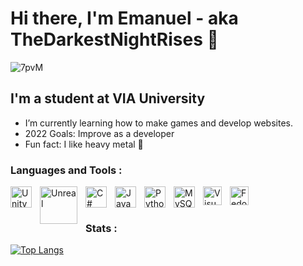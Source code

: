 
          
# Hi there, I'm Emanuel - aka TheDarkestNightRises 👋 


![7pvM](https://user-images.githubusercontent.com/91905169/194719990-25fb0234-6f6a-4314-9044-fc3ba4bdd756.gif)


## I'm a student at VIA University

- I’m currently learning how to make games and develop websites.
- 2022 Goals: Improve as a developer
- Fun fact: I like heavy metal 🤘

### Languages and Tools :


<img align="left" alt="Unity" width="34px" src="https://user-images.githubusercontent.com/91905169/194719157-224857cd-8a04-44e3-bd98-ee04feefabd9.png" style="padding-right:10px;" />
<img align="left" alt="Unreal" width="60px height="100px" src="https://user-images.githubusercontent.com/91905169/194720518-eec8926e-df13-4299-b33e-5bc4d9582d0e.png" style="padding-right:10px;" />
<img align="left" alt="C#" width="34px" src="https://user-images.githubusercontent.com/91905169/194720394-ca0fb1e6-d142-497e-af59-a965d8ee6a63.png" style="padding-right:10px;" />
<img align="left" alt="Java" width="34px" src="https://cdn.jsdelivr.net/gh/devicons/devicon/icons/java/java-original.svg" style="padding-right:10px;" />
<img align="left" alt="Python" width="34px" src="https://cdn.jsdelivr.net/gh/devicons/devicon/icons/python/python-original.svg" style="padding-right:10px;" />
<img align="left" alt="MySQL" width="34px" src="https://cdn.jsdelivr.net/gh/devicons/devicon/icons/mysql/mysql-original.svg" style="padding-right:10px;" />
<img align="left" alt="Visual Studio Code" width="30px" src="https://cdn.jsdelivr.net/gh/devicons/devicon/icons/vscode/vscode-original.svg" style="padding-right:10px;" />
<img align="left" alt="Fedora" width="30px" src="https://cdn.jsdelivr.net/gh/devicons/devicon/icons/fedora/fedora-original.svg" style="padding-right:20px;" />
<br>
<br> 

### Stats :

[![Top Langs](https://github-readme-stats.vercel.app/api/top-langs/?username=TheDarkestNightRises&layout=compact)](https://github.com/anuraghazra/github-readme-stats)


